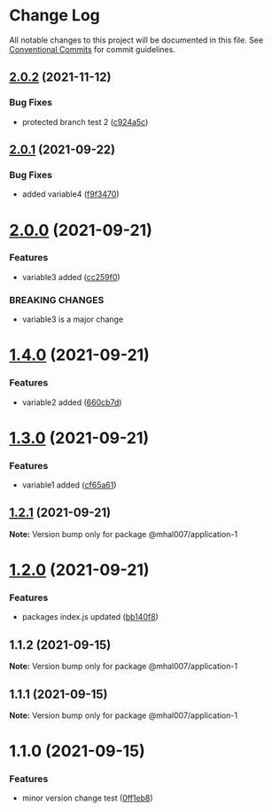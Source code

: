 # Change Log

All notable changes to this project will be documented in this file.
See [Conventional Commits](https://conventionalcommits.org) for commit guidelines.

## [2.0.2](https://github.com/mhal007/lerna-publish-test/compare/@mhal007/application-1@2.0.1...@mhal007/application-1@2.0.2) (2021-11-12)


### Bug Fixes

* protected branch test 2 ([c924a5c](https://github.com/mhal007/lerna-publish-test/commit/c924a5cd3fd4dd0e2cfedd15c2c8f3e0c0285141))





## [2.0.1](https://github.com/mhal007/lerna-publish-test/compare/@mhal007/application-1@2.0.0...@mhal007/application-1@2.0.1) (2021-09-22)


### Bug Fixes

* added variable4 ([f9f3470](https://github.com/mhal007/lerna-publish-test/commit/f9f3470bb592809b90b6db12d9875cc485132ed2))





# [2.0.0](https://github.com/mhal007/lerna-publish-test/compare/@mhal007/application-1@1.4.0...@mhal007/application-1@2.0.0) (2021-09-21)


### Features

* variable3 added ([cc259f0](https://github.com/mhal007/lerna-publish-test/commit/cc259f02cdad35a18cff408f8292e70f19126c99))


### BREAKING CHANGES

* variable3 is a major change





# [1.4.0](https://github.com/mhal007/lerna-publish-test/compare/@mhal007/application-1@1.3.0...@mhal007/application-1@1.4.0) (2021-09-21)


### Features

* variable2 added ([660cb7d](https://github.com/mhal007/lerna-publish-test/commit/660cb7d7cf6a1b954ca74d770a6e88e4f90c6b84))





# [1.3.0](https://github.com/mhal007/lerna-publish-test/compare/@mhal007/application-1@1.2.1...@mhal007/application-1@1.3.0) (2021-09-21)


### Features

* variable1 added ([cf65a61](https://github.com/mhal007/lerna-publish-test/commit/cf65a6131d7d60c1e28d076e3781e68f10ecab2c))





## [1.2.1](https://github.com/mhal007/lerna-publish-test/compare/@mhal007/application-1@1.2.0...@mhal007/application-1@1.2.1) (2021-09-21)

**Note:** Version bump only for package @mhal007/application-1





# [1.2.0](https://github.com/mhal007/lerna-publish-test/compare/@mhal007/application-1@1.1.2...@mhal007/application-1@1.2.0) (2021-09-21)


### Features

* packages index.js updated ([bb140f8](https://github.com/mhal007/lerna-publish-test/commit/bb140f8cb520117599bb94bf04c2bee54f9ac450))





## 1.1.2 (2021-09-15)

**Note:** Version bump only for package @mhal007/application-1





## 1.1.1 (2021-09-15)

**Note:** Version bump only for package @mhal007/application-1





# 1.1.0 (2021-09-15)


### Features

* minor version change test ([0ff1eb8](https://github.com/mhal007/lerna-publish-test/commit/0ff1eb8190622a91f1aae7c273f94ea0e33ae6ce))
